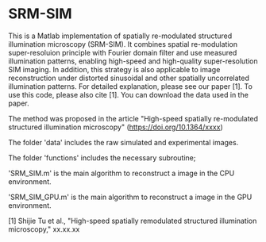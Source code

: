 # SRM-SIM
This is a Matlab implementation of spatially re-modulated structured illumination microscopy (SRM-SIM). It combines spatial re-modulation super-resoluion principle with Fourier domain filter and use measured illumination patterns, enabling high-speed and high-quality super-resolution SIM imaging. In addition, this strategy is also applicable to image reconstruction under distorted sinusoidal and other spatially uncorrelated illumination patterns. For detailed explanation, please see our paper [1]. To use this code, please also cite [1]. You can download the data used in the paper.

The method was proposed in the article "High-speed spatially re-modulated structured illumination microscopy" (https://doi.org/10.1364/xxxx)

The folder 'data' includes the raw simulated and experimental images.

The folder 'functions' includes the necessary subroutine;

'SRM_SIM.m' is the main algorithm to reconstruct a image in the CPU environment.

'SRM_SIM_GPU.m' is the main algorithm to reconstruct a image in the GPU environment.

[1] Shijie Tu et al., "High-speed spatially remodulated structured illumination microscopy," xx.xx.xx
